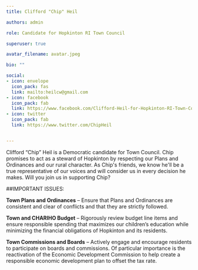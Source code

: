 ```yaml
---
title: Clifford "Chip" Heil

authors: admin

role: Candidate for Hopkinton RI Town Council

superuser: true

avatar_filename: avatar.jpeg

bio: ""

social:
- icon: envelope
  icon_pack: fas
  link: mailto:heilcw@gmail.com
- icon: facebook
  icon_pack: fab
  link: https://www.facebook.com/Clifford-Heil-for-Hopkinton-RI-Town-Council-104002208046356/
- icon: twitter
  icon_pack: fab
  link: https://www.twitter.com/ChipHeil


---
```

Clifford “Chip” Heil is a Democratic candidate for Town Council. Chip promises to act as a steward of Hopkinton by respecting our Plans and Ordinances and our rural character. As Chip's friends, we know he'll be a true representative of our voices and will consider us in every decision he makes. Will you join us in supporting Chip?

##IMPORTANT ISSUES:

**Town Plans and Ordinances** – Ensure that Plans and Ordinances are consistent and clear of conflicts and that they are strictly followed.

**Town and CHARIHO Budget** – Rigorously review budget line items and ensure responsible spending that maximizes our children’s education while minimizing the financial obligations of Hopkinton and its residents.

**Town Commissions and Boards** – Actively engage and encourage residents to participate on boards and commissions. Of particular importance is the reactivation of the Economic Development Commission to help create a responsible economic development plan to offset the tax rate.

